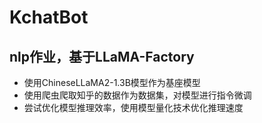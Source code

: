 # KchatBot
nlp作业，基于LLaMA-Factory
---
* 使用ChineseLLaMA2-1.3B模型作为基座模型
* 使用爬虫爬取知乎的数据作为数据集，对模型进行指令微调
* 尝试优化模型推理效率，使用模型量化技术优化推理速度
